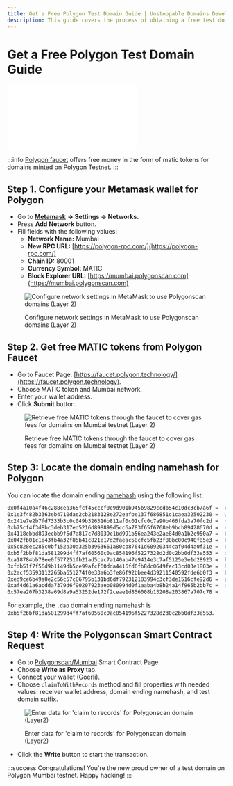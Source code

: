 ```yaml
---
title: Get a Free Polygon Test Domain Guide | Unstoppable Domains Developer Portal
description: This guide covers the process of obtaining a free test domain, through direct smart contract calling on Polygonscan.
---
```


# Get a Free Polygon Test Domain Guide

<embed src="/snippets/_test-domain-explain.md" />

:::info
[Polygon faucet](https://faucet.polygon.technology) offers free money in the form of matic tokens for domains minted on Polygon Testnet.
:::

## Step 1. Configure your Metamask wallet for Polygon

- Go to [**Metamask**](https://metamask.io) **→ Settings → Networks.**
- Press **Add Network** button.
- Fill fields with the following values:
  - **Network Name:** Mumbai
  - **New RPC URL:** [https://polygon-rpc.com/](https://polygon-rpc.com/)
  - **Chain ID:** 80001
  - **Currency Symbol:** MATIC
  - **Block Explorer URL:** [https://mumbai.polygonscan.com](https://mumbai.polygonscan.com)

<figure>

![Configure network settings in MetaMask to use Polygonscan domains (Layer 2)](/images/configure-metamask-polygonscan.png)

<figcaption>Configure network settings in MetaMask to use Polygonscan domains (Layer 2)</figcaption>
</figure>

## Step 2. Get free MATIC tokens from Polygon Faucet

- Go to Faucet Page: [https://faucet.polygon.technology/](https://faucet.polygon.technology).
- Choose MATIC token and Mumbai network.
- Enter your wallet address.
- Click **Submit** button.

<figure>

![Retrieve free MATIC tokens through the faucet to cover gas fees for domains on Mumbai testnet (Layer 2)](/images/polygon-free-matic-tokens.png)

<figcaption>Retrieve free MATIC tokens through the faucet to cover gas fees for domains on Mumbai testnet (Layer 2)</figcaption>
</figure>

## Step 3: Locate the domain ending namehash for Polygon

You can locate the domain ending [namehash](../domain-registry-essentials/namehashing.md) using the following list:

```bash
0x0f4a10a4f46c288cea365fcf45cccf0e9d901b945b9829ccdb54c10dc3cb7a6f = 'crypto';
0x1e3f482b3363eb4710dae2cb2183128e272eafbe137f686851c1caea32502230 = 'wallet';
0x241e7e2b7fd7333b3c0c049b326316b811af0c01cfc0c7a90b466fda3a70fc2d = 'x';
0xb75cf4f3d8bc3deb317ed5216d898899d5cc6a783f65f6768eb9bcb89428670d = 'nft';
0x4118ebbd893ecbb9f5d7a817c7d8039c1bd991b56ea243e2ae84d0a1b2c950a7 = 'blockchain';
0x042fb01c1e43fb4a32f85b41c821e17d2faeac58cfc5fb23f80bc00c940f85e3 = 'bitcoin';
0x5c828ec285c0bf152a30a325b3963661a80cb87641d60920344caf04d4a0f31e = '888';
0xb5f2bbf81da581299d4ff7af60560c0ac854196f5227328d2d0c2bb0df33e553 = 'dao';
0xa18784bb78ee0f577251fb21ad5cac7a140ab47e9414e3c7af5125e3e1d28923 = 'klever';
0xfdb51f7f56d9b1149db5ce99afcf60dda4416fd6fb8dc0649fec13cd03e1803e = 'hi';
0x2acf53593112265ba651274f0e33a6b3fe86f92bbee4d39211540592fde6b0f3 = 'kresus';
0xed9ce6b49a0e2c56c57c86795b131bd6df792312183994c3cf3de1516cfe92d6 = 'polygon';
0xaf4d61a6acdda7379d6f90207923aeb080994d0f1aaba4b8b24a14f965b2bb7c = 'anime';
0x57ea207b3238a69d8a9a53252de172f2ceae1d856008b13208a203867a707c78 = 'manga';
```

For example, the `.dao` domain ending namehash is `0xb5f2bbf81da581299d4ff7af60560c0ac854196f5227328d2d0c2bb0df33e553`.

## Step 4: Write the Polygonscan Smart Contract Request

- Go to [Polygonscan/Mumbai](https://mumbai.polygonscan.com/address/0x428189346bb3CC52f031A1092fd47C919AC30A9f#writeProxyContract) Smart Contract Page.
- Choose **Write as Proxy** tab.
- Connect your wallet (Goerli).
- Choose `claimToWithRecords` method and fill properties with needed values: receiver wallet address, domain ending namehash, and test domain suffix.

<figure>

![Enter data for 'claim to records' for Polygonscan domain (Layer2)](/images/polygonscan-claim-to-records.png)

<figcaption>Enter data for 'claim to records' for Polygonscan domain (Layer2)</figcaption>
</figure>

- Click the **Write** button to start the transaction.

:::success Congratulations!
You're the new proud owner of a test domain on Polygon Mumbai testnet. Happy hacking!
:::
